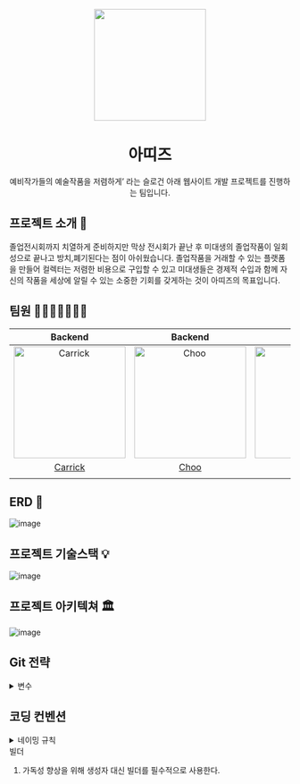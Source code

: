 <p align="middle" >
  <img width="200px;" src="https://user-images.githubusercontent.com/62178788/216916936-4ff2970f-6d8c-45e4-a306-1b6be76f2f70.svg"/>
</p>
<h1 align="middle">아띠즈</h1>
<p align="middle">예비작가들의 예술작품을 저렴하게’ 라는 슬로건 아래 웹사이트 개발 프로젝트를 진행하는 팀입니다.</p>

## 프로젝트 소개 📝

졸업전시회까지 치열하게 준비하지만 막상 전시회가 끝난 후 미대생의 졸업작품이 일회성으로 끝나고 방치,폐기된다는 점이 아쉬웠습니다. 졸업작품을 거래할 수 있는 플랫폼을 만들어 컬렉터는 저렴한 비용으로 구입할 수 있고 미대생들은 경제적 수입과 함께 자신의 작품을 세상에 알릴 수 있는 소중한 기회를 갖게하는 것이 아띠즈의 목표입니다.


## 팀원 👨‍👨‍👧‍👧👩‍👦‍👦

|                Backend                 |                Backend                 |              Backend               |     |
| :------------------------------------: | :------------------------------------: | :--------------------------------: | --- |
| <img src="https://avatars.githubusercontent.com/u/71515740?v=4" width=200px alt="Carrick"> |  <img src="https://avatars.githubusercontent.com/u/83302344?v=4" width=200px alt="Choo">   | <img src="https://user-images.githubusercontent.com/62178788/217484706-f58f77bd-4554-4852-9d8e-506f465ea41d.jpeg" width=200px alt="Poo"> |
|  [Carrick](https://github.com/Gyubam)  | [Choo](https://github.com/ChooSeoyeon) | [Poo](https://github.com/JunYoung) |
|                                       |

## ERD 🔨
![image](https://user-images.githubusercontent.com/83302344/217729214-bb115b0a-78ec-4950-880f-fc4d13ebb96a.png)

## 프로젝트 기술스택 💡
![image](https://user-images.githubusercontent.com/83302344/217729743-6add222b-e4c7-4936-aadd-79d5feb959c0.png)

## 프로젝트 아키텍쳐 🏛
![image](https://user-images.githubusercontent.com/83302344/217729455-38630323-d050-478e-8a85-1e1b507c932e.png)

## Git 전략
<details>
<summary>변수</summary>

1. 변수나 함수명은 `camelCase`를 사용한다.
2. 함수의 경우 동사+명사 사용한다.

- ex) getRecords()

3. flag로 사용 되는 변수는 조동사 + flag 종류로 구성한다.

- ex) isDeleted

4. Class / Interface / Type / Namespace / Enum 명은 `PascalCase`를 사용한다.
5. 약어는 되도록 사용하지 않는다.

- 부득이하게 약어가 필요하다고 판단되는 경우 팀원과 상의를 거친다.

</details>

## 코딩 컨벤션

<details>
<summary>네이밍 규칙</summary>

1. 변수나 함수, 클래스명은 `camelCase`를 사용한다.
2. 함수의 경우 동사+명사 사용한다.

- ex) getInfo()

3. DB에 저장되는 컬럼명은 `snakeCase`를 사용한다.

- ex) member_id

4. Url 명은 `kebabCase`를 사용하며, 명사와 소문자로 구성한다.
5. 구분자로 하이픈(-)을 사용하며, 되도록이면 구분자 없이 구성한다.

- ex) www.example.com/user

</details>

<summary>빌더</summary>

1. 가독성 향상을 위해 생성자 대신 빌더를 필수적으로 사용한다.

</details>
